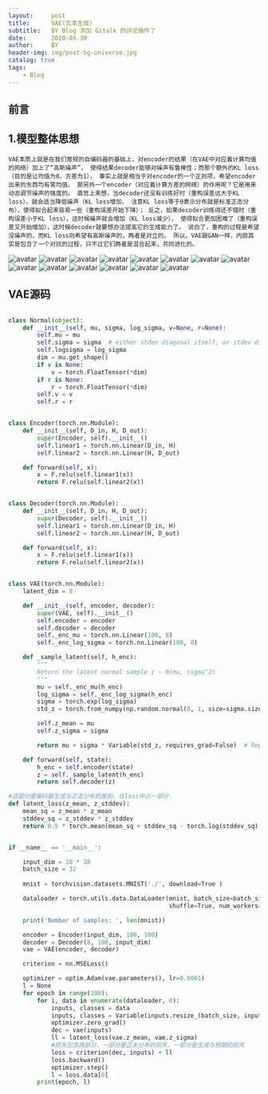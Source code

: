 ```yaml
---
layout:     post
title:      VAE(文本生成)
subtitle:   BY Blog 添加 Gitalk 的评论插件了
date:       2020-08-30
author:     BY
header-img: img/post-bg-universe.jpg
catalog: true
tags:
    - Blog
---
```


## 前言




## 1.模型整体思想
`VAE本质上就是在我们常规的自编码器的基础上，对encoder的结果（在VAE中对应着计算均值的网络）加上了“高斯噪声”，
使得结果decoder能够对噪声有鲁棒性；而那个额外的KL loss（目的是让均值为0，方差为1），
事实上就是相当于对encoder的一个正则项，希望encoder出来的东西均有零均值。
那另外一个encoder（对应着计算方差的网络）的作用呢？它是用来动态调节噪声的强度的。
直觉上来想，当decoder还没有训练好时（重构误差远大于KL loss），就会适当降低噪声（KL loss增加，
注意KL loss等于0表示分布就是标准正态分布），使得拟合起来容易一些（重构误差开始下降）；
反之，如果decoder训练得还不错时（重构误差小于KL loss），这时候噪声就会增加（KL loss减少），
使得拟合更加困难了（重构误差又开始增加），这时候decoder就要想办法提高它的生成能力了。
说白了，重构的过程是希望没噪声的，而KL loss则希望有高斯噪声的，两者是对立的。
所以，VAE跟GAN一样，内部其实是包含了一个对抗的过程，只不过它们两者是混合起来，共同进化的。`

![avatar](https://raw.githubusercontent.com/LoveNingBo/LoveNingBo.github.io/master/pictures/VAE/VAE1.png)
![avatar](https://raw.githubusercontent.com/LoveNingBo/LoveNingBo.github.io/master/pictures/VAE/VAE2.png)
![avatar](https://raw.githubusercontent.com/LoveNingBo/LoveNingBo.github.io/master/pictures/VAE/VAE3.png)
![avatar](https://raw.githubusercontent.com/LoveNingBo/LoveNingBo.github.io/master/pictures/VAE/VAE4.png)
![avatar](https://raw.githubusercontent.com/LoveNingBo/LoveNingBo.github.io/master/pictures/VAE/VAE5.png)
![avatar](https://raw.githubusercontent.com/LoveNingBo/LoveNingBo.github.io/master/pictures/VAE/VAE6.png)
![avatar](https://raw.githubusercontent.com/LoveNingBo/LoveNingBo.github.io/master/pictures/VAE/VAE7.png)
![avatar](https://raw.githubusercontent.com/LoveNingBo/LoveNingBo.github.io/master/pictures/VAE/VAE8.png)
![avatar](https://raw.githubusercontent.com/LoveNingBo/LoveNingBo.github.io/master/pictures/VAE/VAE9.png)
![avatar](https://raw.githubusercontent.com/LoveNingBo/LoveNingBo.github.io/master/pictures/VAE/VAE10.png)
![avatar](https://raw.githubusercontent.com/LoveNingBo/LoveNingBo.github.io/master/pictures/VAE/VAE11.png)
![avatar](https://raw.githubusercontent.com/LoveNingBo/LoveNingBo.github.io/master/pictures/VAE/VAE12.png)
![avatar](https://raw.githubusercontent.com/LoveNingBo/LoveNingBo.github.io/master/pictures/VAE/VAE13.png)
![avatar](https://raw.githubusercontent.com/LoveNingBo/LoveNingBo.github.io/master/pictures/VAE/VAE14.png)


## VAE源码
```python

class Normal(object):
    def __init__(self, mu, sigma, log_sigma, v=None, r=None):
        self.mu = mu
        self.sigma = sigma  # either stdev diagonal itself, or stdev diagonal from decomposition
        self.logsigma = log_sigma
        dim = mu.get_shape()
        if v is None:
            v = torch.FloatTensor(*dim)
        if r is None:
            r = torch.FloatTensor(*dim)
        self.v = v
        self.r = r


class Encoder(torch.nn.Module):
    def __init__(self, D_in, H, D_out):
        super(Encoder, self).__init__()
        self.linear1 = torch.nn.Linear(D_in, H)
        self.linear2 = torch.nn.Linear(H, D_out)

    def forward(self, x):
        x = F.relu(self.linear1(x))
        return F.relu(self.linear2(x))


class Decoder(torch.nn.Module):
    def __init__(self, D_in, H, D_out):
        super(Decoder, self).__init__()
        self.linear1 = torch.nn.Linear(D_in, H)
        self.linear2 = torch.nn.Linear(H, D_out)

    def forward(self, x):
        x = F.relu(self.linear1(x))
        return F.relu(self.linear2(x))


class VAE(torch.nn.Module):
    latent_dim = 8

    def __init__(self, encoder, decoder):
        super(VAE, self).__init__()
        self.encoder = encoder
        self.decoder = decoder
        self._enc_mu = torch.nn.Linear(100, 8)
        self._enc_log_sigma = torch.nn.Linear(100, 8)

    def _sample_latent(self, h_enc):
        """
        Return the latent normal sample z ~ N(mu, sigma^2)
        """
        mu = self._enc_mu(h_enc)
        log_sigma = self._enc_log_sigma(h_enc)
        sigma = torch.exp(log_sigma)
        std_z = torch.from_numpy(np.random.normal(0, 1, size=sigma.size())).float()

        self.z_mean = mu
        self.z_sigma = sigma

        return mu + sigma * Variable(std_z, requires_grad=False)  # Reparameterization trick

    def forward(self, state):
        h_enc = self.encoder(state)
        z = self._sample_latent(h_enc)
        return self.decoder(z)

#这部分是编码器生成与正态分布的差别，在loss中占一部分
def latent_loss(z_mean, z_stddev): 
    mean_sq = z_mean * z_mean
    stddev_sq = z_stddev * z_stddev
    return 0.5 * torch.mean(mean_sq + stddev_sq - torch.log(stddev_sq) - 1)


if __name__ == '__main__':

    input_dim = 28 * 28
    batch_size = 32
 
    mnist = torchvision.datasets.MNIST('./', download=True )

    dataloader = torch.utils.data.DataLoader(mnist, batch_size=batch_size,
                                             shuffle=True, num_workers=2)

    print('Number of samples: ', len(mnist))

    encoder = Encoder(input_dim, 100, 100)
    decoder = Decoder(8, 100, input_dim)
    vae = VAE(encoder, decoder)

    criterion = nn.MSELoss()

    optimizer = optim.Adam(vae.parameters(), lr=0.0001)
    l = None
    for epoch in range(100):
        for i, data in enumerate(dataloader, 0):
            inputs, classes = data
            inputs, classes = Variable(inputs.resize_(batch_size, input_dim)), Variable(classes)
            optimizer.zero_grad()
            dec = vae(inputs)
            ll = latent_loss(vae.z_mean, vae.z_sigma)
            #损失包含两部分，一部分是正太分布的损失，一部分是生成与预期的损失
            loss = criterion(dec, inputs) + ll
            loss.backward()
            optimizer.step()
            l = loss.data[0]
        print(epoch, l)

```
